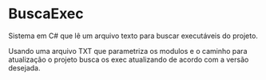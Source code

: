 # BuscaExec
Sistema em C# que lê um arquivo texto para buscar executáveis do projeto.

Usando uma arquivo TXT que parametriza os modulos e o caminho para atualização o projeto busca os exec atualizando de acordo com a versão desejada.


